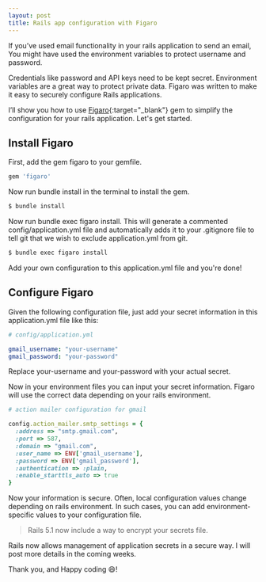 ```yaml
---
layout: post
title: Rails app configuration with Figaro
---
```


If you’ve used email functionality in your rails application to send an email, You might have used the environment variables to protect username and password. 

Credentials like password and API keys need to be kept secret. Environment variables are a great way to protect private data. Figaro was written to make it easy to securely configure Rails applications.

I’ll show you how to use [Figaro](https://github.com/laserlemon/figaro){:target="_blank"} gem to simplify the configuration for your rails application. Let's get started.

## Install Figaro

First, add the gem figaro to your gemfile.
```ruby
gem 'figaro'
```

Now run bundle install in the terminal to install the gem.
```sh
$ bundle install
```

Now run bundle exec figaro install. This will generate a commented config/application.yml file and automatically adds it to your .gitignore file to tell git that we wish to exclude application.yml from git.
```sh
$ bundle exec figaro install
```

Add your own configuration to this application.yml file and you're done!

## Configure Figaro

Given the following configuration file, just add your secret information in this application.yml file like this:
```yml
# config/application.yml

gmail_username: "your-username"
gmail_password: "your-password"
```

Replace your-username and your-password with your actual secret. 

Now in your environment files you can input your secret information. Figaro will use the correct data depending on your rails environment. 
```ruby
# action mailer configuration for gmail

config.action_mailer.smtp_settings = { 
  :address => "smtp.gmail.com",
  :port => 587,
  :domain => "gmail.com",
  :user_name => ENV['gmail_username'],
  :password => ENV['gmail_password'],
  :authentication => :plain,
  :enable_starttls_auto => true
}
```

Now your information is secure. Often, local configuration values change depending on rails environment. In such cases, you can add environment-specific values to your configuration file.

> Rails 5.1 now include a way to encrypt your secrets file.

Rails now allows management of application secrets in a secure way. I will post more details in the coming weeks.

Thank you, and Happy coding :smile:!
